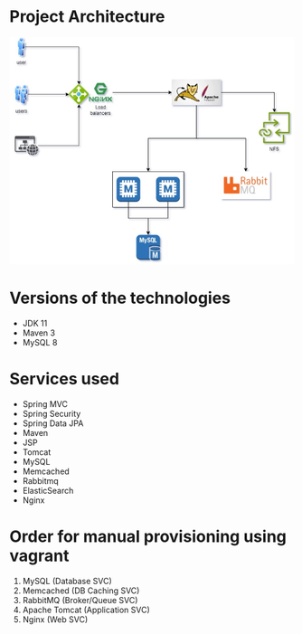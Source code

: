 # Project Architecture

![Architecture Diagram](VProfileProjectArchitecture.jpg)

# Versions of the technologies
- JDK 11 
- Maven 3 
- MySQL 8

# Services used
- Spring MVC
- Spring Security
- Spring Data JPA
- Maven
- JSP
- Tomcat
- MySQL
- Memcached
- Rabbitmq
- ElasticSearch
- Nginx

# Order for manual provisioning using vagrant
1. MySQL (Database SVC)
2. Memcached (DB Caching SVC)
3. RabbitMQ (Broker/Queue SVC)
4. Apache Tomcat (Application SVC)
5. Nginx (Web SVC)
